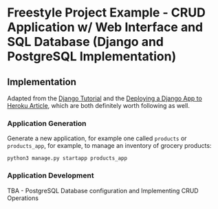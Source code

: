 # Freestyle Project Example - CRUD Application w/ Web Interface and SQL Database (Django and PostgreSQL Implementation)

## Implementation

Adapted from the [Django Tutorial](https://docs.djangoproject.com/en/1.11/intro/tutorial01/) and the [Deploying a Django App to Heroku Article](https://devcenter.heroku.com/articles/deploying-python), which are both definitely worth following as well.

### Application Generation

Generate a new application, for example one called `products` or `products_app`, for example, to manage an inventory of grocery products:

```shell
python3 manage.py startapp products_app
```

### Application Development

TBA - PostgreSQL Database configuration and Implementing CRUD Operations
